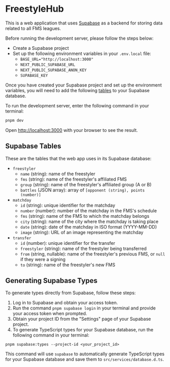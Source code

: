 # FreestyleHub

This is a web application that uses [Supabase](https://supabase.io) as a
backend for storing data related to all FMS leagues.

Before running the development server, please follow the steps below:

- Create a Supabase project
- Set up the following environment variables in your `.env.local` file:
  - `BASE_URL="http://localhost:3000"`
  - `NEXT_PUBLIC_SUPABASE_URL`
  - `NEXT_PUBLIC_SUPABASE_ANON_KEY`
  - `SUPABASE_KEY`

Once you have created your Supabase project and set up the environment
variables, you will need to add the following [tables](#supabase-tables) to your
Supabase database.

To run the development server, enter the following command in your terminal:

```bash
pnpm dev
```

Open [http://localhost:3000](http://localhost:3000) with your browser to see the
result.

## Supabase Tables

These are the tables that the web app uses in its Supabase database:

- `freestyler`
  - `name` (string): name of the freestyler
  - `fms` (string): name of the freestyler's affiliated FMS
  - `group` (string): name of the freestyler's affiliated group (A or B)
  - `battles` (JSON array): array of `[opponent (string), points (number)]`
- `matchday`
  - `id` (string): unique identifier for the matchday
  - `number` (number): number of the matchday in the FMS's schedule
  - `fms` (string): name of the FMS to which the matchday belongs
  - `city` (string): name of the city where the matchday is taking place
  - `date` (string): date of the matchday in ISO format (YYYY-MM-DD)
  - `image` (string): URL of an image representing the matchday
- `transfer`
  - `id` (number): unique identifier for the transfer
  - `freestyler` (string): name of the freestyler being transferred
  - `from` (string, nullable): name of the freestyler's previous FMS, or `null`
    if they were a signing
  - `to` (string): name of the freestyler's new FMS

## Generating Supabase Types

To generate types directly from Supabase, follow these steps:

1. Log in to Supabase and obtain your access token.
2. Run the command `pnpm supabase login` in your terminal and provide your
   access token when prompted.
3. Obtain your project ID from the "Settings" page of your Supabase project.
4. To generate TypeScript types for your Supabase database, run the following
   command in your terminal:

```
pnpm supabase:types --project-id <your_project_id>
```

This command will use `supabase` to automatically generate TypeScript types for
your Supabase database and save them to `src/services/database.d.ts`.

